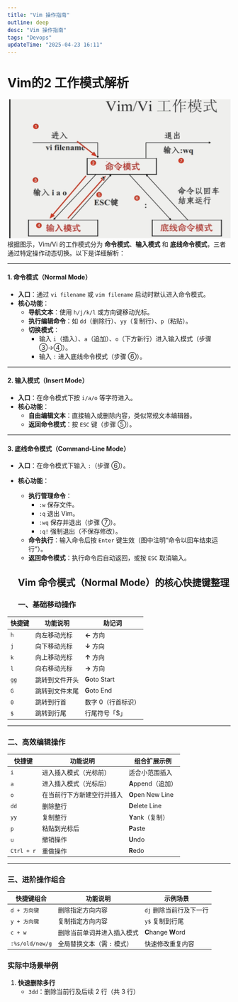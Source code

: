 ```yaml
---
title: "Vim 操作指南"
outline: deep
desc: "Vim 操作指南"
tags: "Devops"
updateTime: "2025-04-23 16:11"
---
```




# Vim的2 工作模式解析

![vim工作模式](./img/vim.png)
根据图示，Vim/Vi 的工作模式分为 **命令模式**、**输入模式** 和 **底线命令模式**，三者通过特定操作动态切换。以下是详细解析：

---

#### **1. 命令模式（Normal Mode）**  

- **入口**：通过 `vi filename` 或 `vim filename` 启动时默认进入命令模式。  
- **核心功能**：  
  - **导航文本**：使用 `h/j/k/l` 或方向键移动光标。  
  - **执行编辑命令**：如 `dd`（删除行）、`yy`（复制行）、`p`（粘贴）。  
  - **切换模式**：  
    - 输入 `i`（插入）、`a`（追加）、`o`（下方新行）进入输入模式（步骤 ③→④）。  
    - 输入 `:` 进入底线命令模式（步骤 ⑥）。  

---


#### **2. 输入模式（Insert Mode）**  

- **入口**：在命令模式下按 `i/a/o` 等字符进入。  
- **核心功能**：  
  - **自由编辑文本**：直接输入或删除内容，类似常规文本编辑器。  
  - **返回命令模式**：按 `ESC` 键（步骤 ⑤）。  

---

#### **3. 底线命令模式（Command-Line Mode）**  

- **入口**：在命令模式下输入 `:`（步骤 ⑥）。  
- **核心功能**：  
  - **执行管理命令**：  
    - `:w` 保存文件。  
    - `:q` 退出 Vim。  
    - `:wq` 保存并退出（步骤 ⑦）。  
    - `:q!` 强制退出（不保存修改）。  
  - **命令执行**：输入命令后按 `Enter` 键生效（图中注明“命令以回车结束运行”）。  
  - **返回命令模式**：执行命令后自动返回，或按 `ESC` 取消输入。  


  ##  Vim 命令模式（Normal Mode）的核心快捷键整理
  ### **一、基础移动操作**

| 快捷键 | 功能说明       | 助记词             |
| ------ | -------------- | ------------------ |
| `h`    | 向左移动光标   | **←** 方向         |
| `j`    | 向下移动光标   | **↓** 方向         |
| `k`    | 向上移动光标   | **↑** 方向         |
| `l`    | 向右移动光标   | **→** 方向         |
| `gg`   | 跳转到文件开头 | **G**oto Start     |
| `G`    | 跳转到文件末尾 | **G**oto End       |
| `0`    | 跳转到行首     | 数字 0（行首标识） |
| `$`    | 跳转到行尾     | 行尾符号「$」      |

---

### **二、高效编辑操作**

| 快捷键     | 功能说明                   | 组合扩展示例       |
| ---------- | -------------------------- | ------------------ |
| `i`        | 进入插入模式（光标前）     | 适合小范围插入     |
| `a`        | 进入插入模式（光标后）     | **A**ppend（追加） |
| `o`        | 在当前行下方新建空行并插入 | **O**pen New Line  |
| `dd`       | 删除整行                   | **D**elete Line    |
| `yy`       | 复制整行                   | **Y**ank（复制）   |
| `p`        | 粘贴到光标后               | **P**aste          |
| `u`        | 撤销操作                   | **U**ndo           |
| `Ctrl + r` | 重做操作                   | **R**edo           |

---

### **三、进阶操作组合**

| 快捷键组合      | 功能说明                    | 示例场景                |
| --------------- | --------------------------- | ----------------------- |
| `d + 方向键`    | 删除指定方向内容            | `dj` 删除当前行及下一行 |
| `y + 方向键`    | 复制指定方向内容            | `y$` 复制到行尾         |
| `c + w`         | 删除当前单词并进入插入模式  | **C**hange **W**ord     |
| `:%s/old/new/g` | 全局替换文本（需 `:` 模式） | 快速修改重复内容        |

### 实际中场景举例
1. **快速删除多行**  
   - `3dd`：删除当前行及后续 2 行（共 3 行）

